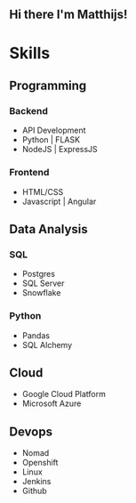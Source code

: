 ## Hi there I'm Matthijs!

<!--
**matthijsw95/matthijsw95** is a ✨ _special_ ✨ repository because its `README.md` (this file) appears on your GitHub profile.

Here are some ideas to get you started:

- 🔭 I’m currently working on ...
- 🌱 I’m currently learning ...
- 👯 I’m looking to collaborate on ...
- 🤔 I’m looking for help with ...
- 💬 Ask me about ...
- 📫 How to reach me: ...
- 😄 Pronouns: ...
- ⚡ Fun fact: ...
-->
# Skills

## Programming

### Backend
- API Development
- Python | FLASK
- NodeJS | ExpressJS

### Frontend
- HTML/CSS
- Javascript | Angular

## Data Analysis

### SQL
- Postgres
- SQL Server
- Snowflake

### Python
- Pandas
- SQL Alchemy

## Cloud
- Google Cloud Platform
- Microsoft Azure

## Devops
- Nomad
- Openshift
- Linux
- Jenkins
- Github
